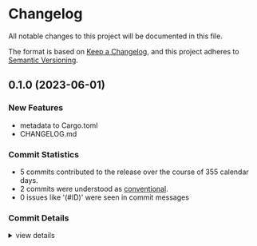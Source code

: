 # Changelog

All notable changes to this project will be documented in this file.

The format is based on [Keep a Changelog](https://keepachangelog.com/en/1.0.0/),
and this project adheres to [Semantic Versioning](https://semver.org/spec/v2.0.0.html).

## 0.1.0 (2023-06-01)

### New Features

 - <csr-id-409928b39d9c5e3b2f78bba1faf54cbe9a43d553/> metadata to Cargo.toml
 - <csr-id-572ffb78723ae5499073c9ce6f182873e7aecb8c/> CHANGELOG.md

### Commit Statistics

<csr-read-only-do-not-edit/>

 - 5 commits contributed to the release over the course of 355 calendar days.
 - 2 commits were understood as [conventional](https://www.conventionalcommits.org).
 - 0 issues like '(#ID)' were seen in commit messages

### Commit Details

<csr-read-only-do-not-edit/>

<details><summary>view details</summary>

 * **Uncategorized**
    - Metadata to Cargo.toml ([`409928b`](https://github.com/vilcans/zxnumber/commit/409928b39d9c5e3b2f78bba1faf54cbe9a43d553))
    - CHANGELOG.md ([`572ffb7`](https://github.com/vilcans/zxnumber/commit/572ffb78723ae5499073c9ce6f182873e7aecb8c))
    - Add license to Cargo.toml ([`6cd4abb`](https://github.com/vilcans/zxnumber/commit/6cd4abb97a4b46f6d86d1f923cefa74582b47790))
    - Add readme ([`7e02833`](https://github.com/vilcans/zxnumber/commit/7e02833700850e12ce43c7b2399f2116eb9a5c69))
    - First implementation ([`2c019b3`](https://github.com/vilcans/zxnumber/commit/2c019b30c7b041fd56be0a6ef2caf0af134c7ae4))
</details>

